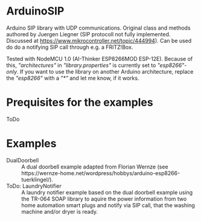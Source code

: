 # ArduinoSIP
Arduino SIP library with UDP communications. Original class and methods authored by Juergen Liegner (SIP protocoll not fully implemented. Discussed at https://www.mikrocontroller.net/topic/444994).
Can be used do do a notifying SIP call through e.g. a FRITZ!Box.

Tested with NodeMCU 1.0 (AI-Thinker ESP8266MOD ESP-12E).
Because of this, _"architectures"_ in _"library.properties"_ is currently set to _"esp8266"-only_. If you want to use the library on another Arduino architecture, replace the _"esp8266"_ with a _"*"_ and let me know, if it works.

# Prequisites for the examples

ToDo

# Examples

<dl>
  <dt>DualDoorbell</dt>
  <dd>A dual doorbell example adapted from Florian Wernze (see https://wernze-home.net/wordpress/hobbys/arduino-esp8266-tuerklingel/).</dd>
  <dt>ToDo: LaundryNotifier</dt>
  <dd>A laundry notifier example based on the dual doorbell example using the TR-064 SOAP library to aquire the power information from two home automation smart plugs and notify via SIP call, that the washing machine and/or dryer is ready.</dd>
  
